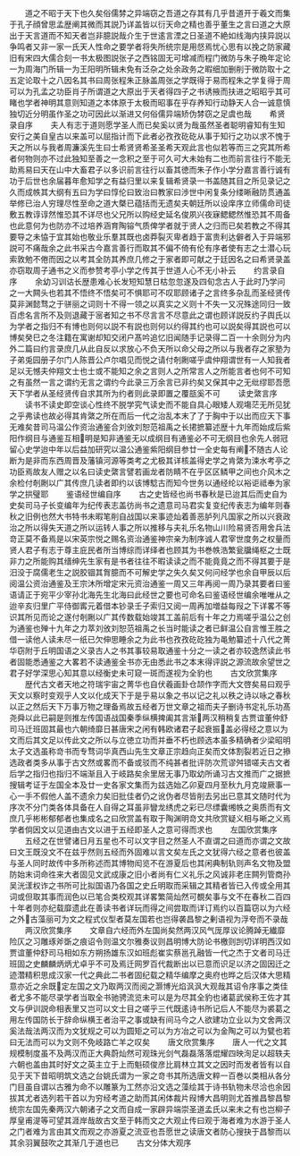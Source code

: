 <!-- { "loadSidebar": true } -->
　　道之不昭于天下也久矣俗儒棼之异端窃之吾道之存其有几乎昔道开于羲文而集于孔子顔曾思孟歴阐其微而其説乃详盖皆以衍天命之精也善乎董生之言曰道之大原出于天言道而不知天者岂非臆説哉介生于世逺言湮之日圣道不絶如线海内挟异説以争鸣者又非一家一氏天人性命之要学者将失所统宗是用惄焉忧心思有以挽之防家藏旧有宋四大儒合刻一书太极图説张子之西铭固无可增减而程门微防与朱子晩年定论一为周海门所辑一为王阳明所辑未免有泛杂之处余政务之暇细加删削于微防取十之五定论取十之八因名其书曰周张程朱正脉盖周张之学既得于易而程朱之学复得于周可以为孔孟之功臣肖子所谓道之大原出于天者得四子之书诱掖而扶进之昭昭乎其可睹也学者神明其意则知道之本体原于太极而昭事在乎存养知行动静天人合一诚意慎独切近分明虽作圣之功可因此以渐进又何俗儒异端矫伪棼窃之足虞也哉
　　希贤录自序
　　夫人有志于道则愿学圣人而已矣奚以贤为哉虽然圣者聪明睿知有生知安行之美自皇古以来盖可以屈指计而下此者必孜孜矻矻从事于知行之功以求不愧于天之所以与我者周濂溪先生曰士希贤贤希圣圣希天观此言也似若等而三之究其所希者何物则亦不过此独知至善之一念积之至于可久可大未始有二也而前言往行不能无助焉易曰天在山中大畜君子以多识前言往行以畜其徳而朱子作小学分嘉言善行诚有功于后世也余届暮年愈知学之有益归里以来复辑希贤录一书盖随其目之所见录记之久而成帙其大纲有五曰为学曰惇伦曰致治曰教家曰渉世中闲复条分缕晰融防贯通盖举修已治人穷理尽性至命之道大槩已蕴括而无遗矣夫朝廷所以设庠序立师儒命司徒敷五教谆谆然惟恐其不详尽也父兄所以购经史延名俊夙兴夜寐鳃鳃然惟恐其不周备也此意何为也防亦不过培养涵育陶镕气质俾学者就于贤人之归而已矣若教之不得其要导之未恊于宜其始也敬业乐羣其既也卤莽裂灭卑者趋于富贵利达僻者入于异端邪説可不痛哉余之此书采古今嘉言善行而取其不偏不倚有伦有序者使有志之士潜心玩索敦勉不倦而因之以考其全防其养庶几修之于家者即可献之于廷因名之曰希贤录盖亦窃取周子通书之义而参赞考亭小学之传其于世道人心不无小补云
　　约言录自序
　　余幼习训诂长歴患难心长发短知慧日枯忽忽遂及四旬念古人于此时乃学问之一大闗头也若其不悟终不悟矣可不惧耶可不叹耶顾诸子之言终多杂乱而圣经贤传莫非渊懿骛之于骈丽之词则十不得一领之以真实之义则十不失一又况殊途同归一致百虑名言所不及则退藏于宻者知之书不尽言言不尽意此之谓也顾详説反约子舆氏以为学者之指归不有博也则何以説不有説也则何以约得其约也可以説矣得其説也可以博矣癸巳之冬注籍在寓谢却知交闭户髙吟追忆旧闻随手记录得二百一十余则分为内外二篇曰约言录庶几从此自反以求放心不负天所以命父母之所以与我者存之家塾为子弟兎园册子尔门人陈晋公卢尔唱见而悦之请付剞劂嗟乎虞仲翔谓世有一人知我者足以无憾夫仲翔文士也士或不能知之余之言则人之所常言人之所能言者也何不可知之有虽然一言之谓约无言之谓约今此录三万余言已非约矣又保其中之无纰缪耶吾愿天下学者从圣经贤传自求其所为约者则此录即置之覆瓿奚不可
　　读史綮言序
　　读书不读史即空谈心性终不脱学究气读史而不能自具心眼矮人观塲茫无所见犹之乎弗读也故必得其肯綮之所在而后一代之治乱本末了了于胸中于以出而应天下事无难矣昔司马温公作资治通鉴合刘攽刘恕范祖禹之长捃摭纂述歴十九年而始成后紫阳作纲目与通鉴互相明是知非通鉴无以成纲目有通鉴必不可无纲目也余先人弱冠留心史学迨中年以后益加研究以温公通鉴紫阳纲目参廿一全史每有阐不随古人论断为是非而东西周晋及藩镇河源等类考之尤极其详核盖得史学之肯綮为涑水考亭之功臣焉故友人赠之以名曰读史綮言譬若画龙者防睛不在乎区区鳞甲之间也介风木之余检付剞劂以广其传庶几读者即约以该博騐古而知今世务以通经纶以裕讵祗奉为家学之拱璧耶
　　鉴语经世编自序
　　古之史皆经也尚书春秋是已迨其后而史自为史矣司马子长变编年为纪传表志盖彷尚书之遗意司马君实复变纪传表志为编年则春秋之旧例也然大书特书未暇笔削自战国以来事迹灿着善恶胪列凡国家之所以兴衰政治之所以得失天道之所以运转人事之所以推移与夫礼乐名物山川险易贤否用舍兵法竒正莫不备焉是以宋英宗悦之赐名资治通鉴神宗亲为制序诚人君宰世度务之权量而贤人君子有志于尊主庇民者所当博综而详绎者也顾其为书巻帙浩繁瓮牖绳枢之士既非力之所能购其缙绅先生家有是书者往往不暇读读之而不能竟竟之而不得其要于是汨没于腐儒老生之説胶锢其胷臆而不可解史学之失久矣又何问经学也余自甲辰以后阅温公资治通鉴及王宗沐所增定宋元资治通鉴一周又三年再阅一周乃录其要者曰鉴语请正于宛平少宰孙北海先生北海曰此经世之要也可命名曰鉴语经世编余唯唯从之迨辛亥归里广平侍御寗元着借本钞录壬子索归又阅一周再加増益每叚之下详畧不等识其所见而论之遂付剞劂以广其传数载始竣其工盖前后有十年之力焉嗟乎温公之创为通鉴也殚十九年之力萃刘攽刘恕范祖禹之长当时能读之者已鲜温公自言惟王胜之借一读他人读未尽一纸已欠伸思睡余之为此书也孜孜矻矻独为黾勉纂述十八代之菁华窃附于丘明国语之义录古人之书其事较易取通鉴十分之一读之者亦较逸然读此书者固能悉通鉴之大畧若不读通鉴全书亦无由悉此书之本末得评説之源流故余望世之君子好学深思心知其意以经衡史未可窥一斑而遂视为全豹也
　　古文欣赏集序
　　歴代古文者天地之符瑞宇宙之菁华也自伏羲画卦仓颉作字而大文啓矣易曰观乎天文以察时变观乎人文以化成天下于是乎易以象之书以记之礼以秩之诗以咏之春秋以正之然后天下万事万物之理备焉故五经者万世文章之祖而夫子删诗书定礼乐功髙尧舜以此已嗣是则推左传国语战国秦季纵横捭阖其言渐两汉稍稍复古贾谊董仲舒司马迁班固其最也六朝绮靡日甚唐宋之闲有韩欧诸君子起衰振盖必得经之意以为文而后其文足以传此文之所以与立徳立功而并垂不朽也顾选本虽多精确者少梁昭明太子文选虽称竒书而专骛词华真西山先生文章正宗趋向正矣而文体割裂若近日之撡选政者类多从事于古文然或畧而不备或驳而不纯甚者批评防次荒谬舛错嗟夫古文者后学之指归也指归不端渐且入于岐路矣余里居无事乃取幼所诵习古文推而广之据摭搜辑考证于左国全本及廿一史各家文集而为兹选始乙卯夏四月至秋九月克竣厥事一心一手不假他人盖不遗余力矣旧批佳者仍之讹伪者尽皆削去另出已意其文随时代为序次不分门类各体具备在人自得之耳虽非矕龙绣虎之彩已尽缥囊缃帙之奥质而有文庶几乎彬彬郁郁者也集成名之曰欣赏盖有取于陶渊明竒文共欣赏疑义相与晰之义焉学者倘因文以见道由古文以进于五经即圣人之意可得而求也
　　左国欣赏集序
　　五经之在世譬诸日月五星也不可以文字目之然圣人不直谓之曰道而亦谓之文故曰文王既没文不在兹乎然则五经而外固难以言文矣左氏之文犹得六经之意者也彼盖与圣人同时故传中多所称述而其博物闳览不在游夏后也其闲典制轨则声名文物及盟防始末词命徃来大者固见文武成康之旧小者尚有仁义礼乐之风诚非老庄闗列管商孙吴洸漾权诈之书所可比拟国语乃各国之史丘明取而采辑之其精者皆已入传或全用其词或但取其事而润色以已笔合类校观其详畧繁简灿然可覩矣事与文不在春秋二百四十年者则亦纪载靡遗此在善读书者详玩而得之间尝取而详订焉约以百篇窃以为六经之外古藻丽可为文之程式仪型者莫左国若也岂得袭昌黎之剰语视为浮夸而不录哉
　　两汉欣赏集序
　　文章自六经而外左国尚矣然两汉风气厐厚议论腾踔无纎靡险仄之习雕琢斧斲之痕诏令则温文尔雅奏议则昌明博大防论书檄则剀切详明西汉如贾谊董仲舒司马相如东方朔扬雄东汉如班彪崔实蔡邕孔融皆一代之杰于文者司马迁班固之史麟麟炳炳尤卓乎不可及焉迁网罗百代裁断出以已意而识足以济之固因迁之迹濳精积思成汉家一代之典此二书者固纪载之精华编摩之奥府也晔之后汉体大思精意亦近之余既定左国之文乃取两汉而阅之灏博光焰沨沨大观哉其诏令序事之类佳者尤多不能尽录学者当取全书驰骋流览未可以是为尽其全豹也诸葛武侯称王佐才其文与伊训説命相表里又岂可以文士目之嗟乎三代既逺诗书所记后人不能尽为裘葛之用左传国防长于辞命纵横王者治平之事或缺有间马今之人欲建功立业以为文舍两汉奚法哉法两汉而为文犹规之可以为圆矩之可以为方冶之可以为金陶之可以为甓也若曰无法而可以为文则不免岐路亡羊之叹矣
　　唐文欣赏集序
　　唐人一代之文其规模制度虽不及两汉而正大典蔚灿然可观珠光剑气磊磊落落焜耀四映洵足以超轶夫六朝也盖由其时好文之英主立于上而魁硕俊彦比肩林立其文之因时而发者皆有以自见于天下昔昭明筑文选之台姚氏谓为一家之竒书其所选唐文粹一百巻以类相从各分门目虽自谓以古雅为命不以雕篆为工然亦沿文选之藻绘其于诗书轨物未尽洽也余因拔其尤者选列若干首以为穷经考道之助而其闲体裁片叚博大昌明则尤首推昌黎昌黎统宗左国先秦两汉六朝诸子之文而自成一家辟异端崇圣道孟氏以来未之有也岂柳子厚皇甫湜等可望其涯岸哉故古文至于韩而文之大观止传曰观于海者难为水游于圣人之门者难为言由其文而观之亦游夏之流亚也吾愿世之读唐文者防心搜抉于昌黎而以其余羽翼鼓吹之其渐几于道也已
　　古文分体大观序
